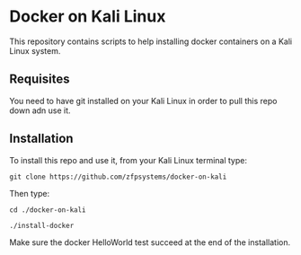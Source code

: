 # Docker on Kali Linux
This repository contains scripts to help installing docker containers on a Kali Linux system.

## Requisites
You need to have git installed on your Kali Linux in order to pull this repo down adn use it.

## Installation
To install this repo and use it, from your Kali Linux terminal type:
```
git clone https://github.com/zfpsystems/docker-on-kali
```

Then type:
```
cd ./docker-on-kali
```
```
./install-docker
```
Make sure the docker HelloWorld test succeed at the end of the installation.

